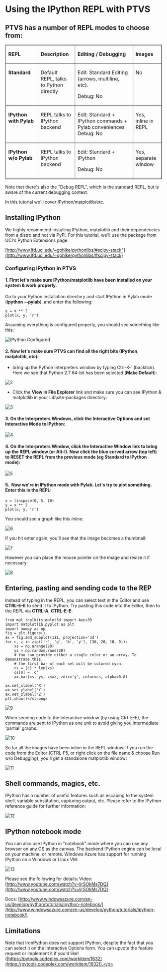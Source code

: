 # Using the IPython REPL with PTVS

## PTVS has a number of REPL modes to choose from:

<table border="1" cellspacing="0" cellpadding="0">
<tbody>
<tr>
<td width="117" valign="top">
<p><strong>REPL</strong></p>
</td>
<td width="124" valign="top">
<p><strong>Description</strong></p>
</td>
<td width="292" valign="top">
<p><strong>Editing / Debugging</strong></p>
</td>
<td width="90" valign="top">
<p><strong>Images</strong></p>
</td>
</tr>
<tr>
<td width="117" valign="top">
<p><strong>Standard</strong></p>
</td>
<td width="124" valign="top">
<p>Default REPL, talks to Python directly</p>
</td>
<td width="292" valign="top">
<p>Edit: Standard Editing (arrows, multiline, etc).</p>
<p>Debug: No</p>
</td>
<td width="90" valign="top">
<p>No</p>
</td>
</tr>
<tr>
<td width="117" valign="top">
<p><strong>IPython with Pylab</strong></p>
</td>
<td width="124" valign="top">
<p>REPL talks to IPython backend</p>
</td>
<td width="292" valign="top">
<p>Edit: Standard &#43; IPython commands &#43; Pylab conveniences<br>
Debug: No</p>
</td>
<td width="90" valign="top">
<p>Yes, inline in REPL</p>
</td>
</tr>
<tr>
<td width="117" valign="top">
<p><strong>IPython w/o Pylab</strong></p>
</td>
<td width="124" valign="top">
<p>REPL talks to IPython backend</p>
</td>
<td width="292" valign="top">
<p>Edit: Standard &#43; IPython</p>
<p>Debug: No</p>
</td>
<td width="90" valign="top">
<p>Yes, separate window</p>
</td>
</tr>
</tbody>
</table>


Note that there's also the "Debug REPL", which is the standard REPL, but is aware of the current debugging context.

In this tutorial we'll cover IPython/matplotlib/etc.

## Installing IPython

We highly recommend installing IPython, matplotlib and their dependencies from a distro and not via PyPi. For this tutorial, we'll use the package from UCI's Python Extensions page:

[http://www.lfd.uci.edu/~gohlke/pythonlibs/#scipy-stack"](http://www.lfd.uci.edu/~gohlke/pythonlibs/#scipy-stack)

### Configuring IPython in PTVS
#### 1. First let's make sure IPython/matplotlib have been installed on your system &amp; work properly.

Go to your Python installation directory and start IPython in Pylab mode (**ipython --pylab**), and enter the following:

	y = x ** 2
	plot(x, y, 'r')

Assuming everything is configured properly, you should see something like this:

![IPython Configured](Images/IPython1.png)

#### 2. Now let's make sure PTVS can find all the right bits (IPython, matplotlib, etc):
* bring up the Python Interpreters window by typing Ctrl-K-` (backtick). Here we see that Python 2.7 64-bit has been selected (<strong>Make Default</strong>):

![2](Images/IPython2.png)

* Click the <strong>View in File Explorer</strong> link and make sure you can see IPython & matplotlib in your Lib\site-packages directory:</p>

![3](Images/IPython3.png)

#### 3. On the Interpreters Windows, click the <strong>Interactive Options</strong> and set **Interactive Mode** to IPython:

![4](Images/IPython4.png)

#### 4. On the Interpreters Window, click the **Interactive Window** link to bring up the REPL window (or Alt-I). Now click the blue curved arrow (top left) to RESET the REPL from the previous mode (eg Standard to IPython mode):

![5](Images/IPython5.png)

#### 5.&nbsp; Now we're in IPython mode with Pylab. Let's try to plot something. Enter this in the REPL:

	x = linspace(0, 5, 10)
	y = x ** 2
	plot(x, y, 'r')

You should see a graph like this <em>inline</em>:

![6](Images/IPython6.png)

If you hit enter again, you'll see that the image becomes a thumbnail:

![7](Images/IPython7.png)

However you can place the mouse pointer on the image and resize it if necessary:

![8](Images/IPython8.png)

## Entering, pasting and sending code to the REP
Instead of typing in the REPL, you can select text in the Editor and use **CTRL-E-E** to send it to IPython. Try pasting this code into the Editor, then to the REPL via
**CTRL-A**, **CTRL-E-E**:

	from mpl_toolkits.mplot3d import Axes3D
	import matplotlib.pyplot as plt
	import numpy as np
	fig = plt.figure()
	ax = fig.add_subplot(111, projection='3d')
	for c, z in zip(['r', 'g', 'b', 'y'], [30, 20, 10, 0]):
		xs = np.arange(20)
		ys = np.random.rand(20)
		# You can provide either a single color or an array. To demonstrate this,
		# the first bar of each set will be colored cyan.
		cs = [c] * len(xs) 
		cs[0] = 'c' 
		ax.bar(xs, ys, zs=z, zdir='y', color=cs, alpha=0.8)
	
	ax.set_xlabel('X') 
	ax.set_ylabel('Y') 
	ax.set_zlabel('Z') 
	plt.show()</strong>

![9](Images/IPython9.png)

When sending code to the Interactive window (by using Ctrt-E-E), the commands are sent to IPython as one unit to avoid giving you intermediate 'partial' graphs:

![10](Images/IPython10.png)

So far all the images have been inline in the REPL window. If you run the code from the Editor (CTRL-F5, or right click on the file name & choose Run w/o Debugging), you'll get a standalone matplotlib window:

![11](Images/IPython11.png)

## Shell commands, magics, etc.

IPython has a number of useful features such as escaping to the system shell, variable substitution, capturing output, etc. Please refer to the IPython reference guide for further information:

![12](Images/IPython12.png)

## IPython notebook mode

You can also use IPython in "notebook" mode where you can use any browser on any OS as the canvas. The backend IPython engine can be local on your machine, or remote. Windows Azure has support for running IPython on a Windows or Linux VM.

![13](Images/IPython13.png)

Please see the following for details:
Video: [http://www.youtube.com/watch?v=ljrSOkMs7DQ](http://www.youtube.com/watch?v=ljrSOkMs7DQ)

Docs: [http://www.windowsazure.com/en-us/develop/python/tutorials/ipython-notebook/](http://www.windowsazure.com/en-us/develop/python/tutorials/ipython-notebook/)

## Limitations
Note that IronPython does not support IPython, despite the fact that you can select it on the Interactive Options form. You can upvote the feature request or implement it if you'd like!
([https://pytools.codeplex.com/workitem/1632](https://pytools.codeplex.com/workitem/1632)).</p>
